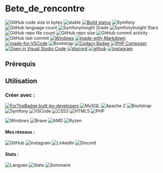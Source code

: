 # Bete_de_rencontre

![GitHub code size in bytes](https://img.shields.io/github/languages/code-size/RedOren28/Bete_de_rencontre)
![stable](https://img.shields.io/badge/stability-stable-brightgreen.svg)
[![Build status](https://ci.appveyor.com/api/projects/status/pvoiujbphmt4figl?svg=true)](https://ci.appveyor.com/project/RedOren28/bete-de-rencontre)
![Symfony](https://img.shields.io/badge/Symfony-5.2.3-purple.svg?style=flat-square&logo=symfony)
![GitHub language count](https://img.shields.io/github/languages/count/RedOren28/Bete_de_rencontre)
![SymfonyInsight Grade](https://img.shields.io/symfony/i/grade/fd4760f2-bfb1-49d2-ad1a-7b344465ecd2)
![SymfonyInsight Stars](https://img.shields.io/symfony/i/stars/fd4760f2-bfb1-49d2-ad1a-7b344465ecd2)
![GitHub repo file count](https://img.shields.io/github/directory-file-count/RedOren28/Bete_de_rencontre)
![GitHub repo size](https://img.shields.io/github/repo-size/RedOren28/Bete_de_rencontre)
![GitHub commit activity](https://img.shields.io/github/commit-activity/w/RedOren28/Bete_de_rencontre)
![GitHub last commit](https://img.shields.io/github/last-commit/RedOren28/Bete_de_rencontre)
[![Windows](https://svgshare.com/i/ZhY.svg)](https://svgshare.com/i/ZhY.svg)
[![made-with-Markdown](https://img.shields.io/badge/Made%20with-Markdown-1f425f.svg)](http://commonmark.org)
[![made-for-VSCode](https://img.shields.io/badge/Made%20for-VSCode-1f425f.svg)](https://code.visualstudio.com/)
![Bootstrap](https://flat.badgen.net/badge/bootstrap/5.2.3/563d7c)
[![Codacy Badge](https://app.codacy.com/project/badge/Grade/bd4194a94b4b49d3abc029bf78f7c4a0)](https://app.codacy.com/gh/RedOren28/Bete_de_rencontre/dashboard?utm_source=gh&utm_medium=referral&utm_content=&utm_campaign=Badge_grade)
[![PHP Composer](https://github.com/RedOren28/Bete_de_rencontre/actions/workflows/php.yml/badge.svg)](https://github.com/RedOren28/Bete_de_rencontre/actions/workflows/php.yml)
[![Open in Visual Studio Code](https://img.shields.io/static/v1?logo=visualstudiocode&label=&message=Open%20in%20Visual%20Studio%20Code&labelColor=2c2c32&color=007acc&logoColor=007acc)](https://open.vscode.dev/microsoft/Bete_de_rencontre)
[![discord](https://badges.aleen42.com/src/discord.svg)](https://discordapp.com/users/527197181455761449)
[![github](https://badges.aleen42.com/src/github.svg)](https://github.com/RedOren28)
[![instagram](https://badges.aleen42.com/src/instagram.svg)](https://www.instagram.com/clem.chvrr/?hl=fr)

## Prérequis


## Utilisation


### Créer avec :
<!-- ![Test](https://img.shields.io/badge/Tableau-E97627?style=for-the-badge&logo=Tableau&logoColor=white") -->

[![ForTheBadge built-by-developers](http://ForTheBadge.com/images/badges/built-by-developers.svg)](https://GitHub.com/RedOren28/)
![MySQL](https://img.shields.io/badge/MySQL-005C84?style=for-the-badge&logo=mysql&logoColor=white)
![Apache 2](https://img.shields.io/badge/Apache-D22128?style=for-the-badge&logo=Apache&logoColor=white)
![Bootstrap](https://img.shields.io/badge/Bootstrap-563D7C?style=for-the-badge&logo=bootstrap&logoColor=white)
![Symfony](https://img.shields.io/badge/Symfony-000000?style=for-the-badge&logo=Symfony&logoColor=white)
![VSCode](https://img.shields.io/badge/VSCode-0078D4?style=for-the-badge&logo=visual%20studio%20code&logoColor=white)
![CSS3](https://img.shields.io/badge/CSS3-1572B6?style=for-the-badge&logo=css3&logoColor=white)
![HTML5](https://img.shields.io/badge/HTML5-E34F26?style=for-the-badge&logo=html5&logoColor=white)
![PHP](https://img.shields.io/badge/PHP-777BB4?style=for-the-badge&logo=php&logoColor=white)

![Windows](https://img.shields.io/badge/Windows-0078D6?style=for-the-badge&logo=windows&logoColor=white)
![Brave](https://img.shields.io/badge/Brave-FB542B?style=for-the-badge&logo=Brave&logoColor=white) 
![AMD](https://img.shields.io/badge/AMD%20Radeon_RX_5600_XT-ED1C24?style=for-the-badge&logo=amd&logoColor=white)
![Ryzen](https://img.shields.io/badge/AMD%20Ryzen_7_3700X-ED1C24?style=for-the-badge&logo=amd&logoColor=white)

#### Mes réseaux :

![GitHub](https://img.shields.io/badge/GitHub-100000?style=for-the-badge&logo=github&logoColor=white)
![Instagram](https://img.shields.io/badge/Instagram-E4405F?style=for-the-badge&logo=instagram&logoColor=white)
![LinkedIn](https://img.shields.io/badge/LinkedIn-0077B5?style=for-the-badge&logo=linkedin&logoColor=white)
![Discord](https://img.shields.io/badge/Discord-5865F2?style=for-the-badge&logo=discord&logoColor=white)

#### Stats :

![Langues](https://github-readme-stats.vercel.app/api/top-langs/?username=RedOren28)
![Stats](https://github-readme-stats-git-masterrstaa-rickstaa.vercel.app/api?username=RedOren28)
![Sommaire](https://github-profile-summary-cards.vercel.app/api/cards/profile-details?username=RedOren28)
